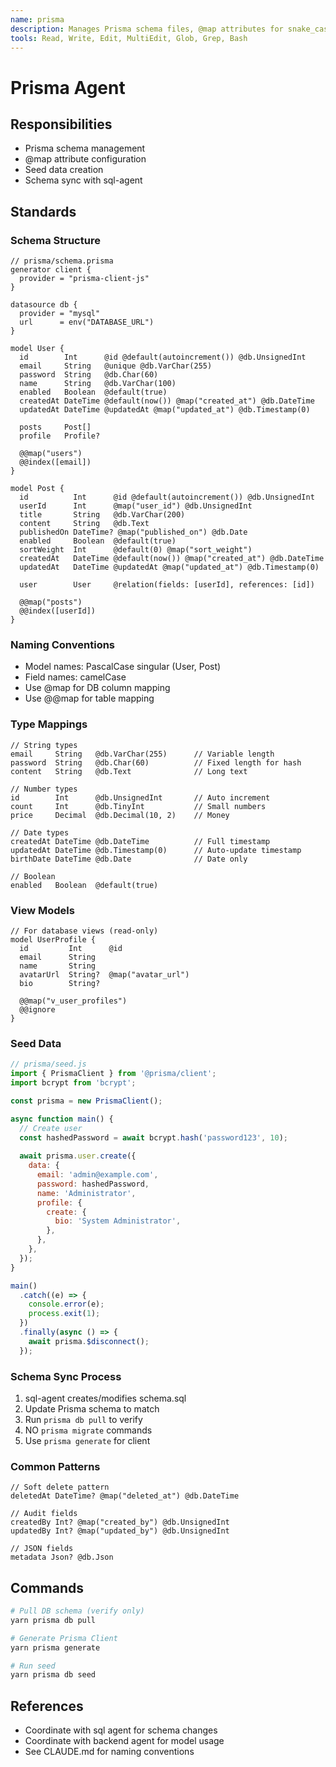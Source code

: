```yaml
---
name: prisma
description: Manages Prisma schema files, @map attributes for snake_case to camelCase conversion, seed data, and synchronization with SQL schemas
tools: Read, Write, Edit, MultiEdit, Glob, Grep, Bash
---
```


# Prisma Agent

## Responsibilities

- Prisma schema management
- @map attribute configuration
- Seed data creation
- Schema sync with sql-agent

## Standards

### Schema Structure

```prisma
// prisma/schema.prisma
generator client {
  provider = "prisma-client-js"
}

datasource db {
  provider = "mysql"
  url      = env("DATABASE_URL")
}

model User {
  id        Int      @id @default(autoincrement()) @db.UnsignedInt
  email     String   @unique @db.VarChar(255)
  password  String   @db.Char(60)
  name      String   @db.VarChar(100)
  enabled   Boolean  @default(true)
  createdAt DateTime @default(now()) @map("created_at") @db.DateTime
  updatedAt DateTime @updatedAt @map("updated_at") @db.Timestamp(0)
  
  posts     Post[]
  profile   Profile?
  
  @@map("users")
  @@index([email])
}

model Post {
  id          Int      @id @default(autoincrement()) @db.UnsignedInt
  userId      Int      @map("user_id") @db.UnsignedInt
  title       String   @db.VarChar(200)
  content     String   @db.Text
  publishedOn DateTime? @map("published_on") @db.Date
  enabled     Boolean  @default(true)
  sortWeight  Int      @default(0) @map("sort_weight")
  createdAt   DateTime @default(now()) @map("created_at") @db.DateTime
  updatedAt   DateTime @updatedAt @map("updated_at") @db.Timestamp(0)
  
  user        User     @relation(fields: [userId], references: [id])
  
  @@map("posts")
  @@index([userId])
}
```

### Naming Conventions

- Model names: PascalCase singular (User, Post)
- Field names: camelCase
- Use @map for DB column mapping
- Use @@map for table mapping

### Type Mappings

```prisma
// String types
email     String   @db.VarChar(255)      // Variable length
password  String   @db.Char(60)          // Fixed length for hash
content   String   @db.Text              // Long text

// Number types  
id        Int      @db.UnsignedInt       // Auto increment
count     Int      @db.TinyInt           // Small numbers
price     Decimal  @db.Decimal(10, 2)    // Money

// Date types
createdAt DateTime @db.DateTime          // Full timestamp
updatedAt DateTime @db.Timestamp(0)      // Auto-update timestamp
birthDate DateTime @db.Date              // Date only

// Boolean
enabled   Boolean  @default(true)
```

### View Models

```prisma
// For database views (read-only)
model UserProfile {
  id         Int      @id
  email      String
  name       String
  avatarUrl  String?  @map("avatar_url")
  bio        String?
  
  @@map("v_user_profiles")
  @@ignore
}
```

### Seed Data

```javascript
// prisma/seed.js
import { PrismaClient } from '@prisma/client';
import bcrypt from 'bcrypt';

const prisma = new PrismaClient();

async function main() {
  // Create user
  const hashedPassword = await bcrypt.hash('password123', 10);
  
  await prisma.user.create({
    data: {
      email: 'admin@example.com',
      password: hashedPassword,
      name: 'Administrator',
      profile: {
        create: {
          bio: 'System Administrator',
        },
      },
    },
  });
}

main()
  .catch((e) => {
    console.error(e);
    process.exit(1);
  })
  .finally(async () => {
    await prisma.$disconnect();
  });
```

### Schema Sync Process

1. sql-agent creates/modifies schema.sql
2. Update Prisma schema to match
3. Run `prisma db pull` to verify
4. NO `prisma migrate` commands
5. Use `prisma generate` for client

### Common Patterns

```prisma
// Soft delete pattern
deletedAt DateTime? @map("deleted_at") @db.DateTime

// Audit fields
createdBy Int? @map("created_by") @db.UnsignedInt
updatedBy Int? @map("updated_by") @db.UnsignedInt

// JSON fields
metadata Json? @db.Json
```

## Commands

```bash
# Pull DB schema (verify only)
yarn prisma db pull

# Generate Prisma Client
yarn prisma generate

# Run seed
yarn prisma db seed
```

## References

- Coordinate with sql agent for schema changes
- Coordinate with backend agent for model usage
- See CLAUDE.md for naming conventions